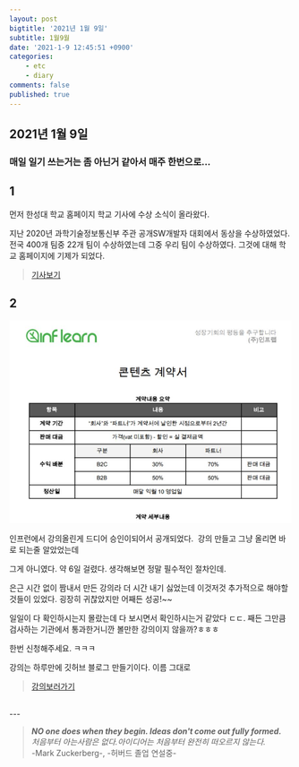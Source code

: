 ```yaml
---
layout: post
bigtitle: '2021년 1월 9일'
subtitle: 1월9월
date: '2021-1-9 12:45:51 +0900'
categories:
    - etc
    - diary
comments: false
published: true
---
```


## 2021년 1월 9일

### 매일 일기 쓰는거는 좀 아닌거 같아서 매주 한번으로...

## 1
먼저 한성대 학교 홈페이지 학교 기사에 수상 소식이 올라왔다.

지난 2020년 과학기술정보통신부 주관 공개SW개발자 대회에서 동상을 수상하였었다. 전국 400개 팀중 22개 팀이 수상하였는데 그중 우리 팀이 수상하였다.
그것에 대해 학교 홈페이지에 기제가 되었다.

>[기사보기](https://www.hansung.ac.kr/web/www/cmty_01_04?p_p_id=EXT_BBS&p_p_lifecycle=0&p_p_state=normal&p_p_mode=view&_EXT_BBS_struts_action=%2Fext%2Fbbs%2Fview_message&_EXT_BBS_messageId=787145)

## 2

![계약서](/assets/img/etc/diary/2021/1-7.JPG)

인프런에서 강의올린게 드디어 승인이되어서 공개되었다.
​
강의 만들고 그냥 올리면 바로 되는줄 알았었는데

그게 아니였다. 약 6일 걸렸다. 생각해보면 정말 필수적인 절차인데.

은근 시간 없이 짬내서 만든 강의라 더 시간 내기 싫었는데 이것저것 추가적으로 해야할것들이 있었다. 굉장히 귀찮았지만 어째든 성공!~~

일일이 다 확인하시는지 몰랐는데 다 보시면서 확인하시는거 같았다 ㄷㄷ.
째든 그만큼 검사하는 기관에서 통과한거니깐 볼만한 강의이지 않을까?ㅎㅎㅎ

한번 신청해주세요. ㅋㅋㅋ

강의는 하루만에 깃허브 블로그 만들기이다. 이름 그대로

> [강의보러가기](https://www.inflearn.com/course/깃허브-블로그-포트폴리오?inst=4f66abe0)


<br>
---

> **_NO one does when they begin. Ideas don't come out fully formed._**  
>_처음부터 아는사람은 없다.아이디어는 처음부터 완전히 떠오르지 않는다._  
> -Mark Zuckerberg-, -허버드 졸업 연설중-
